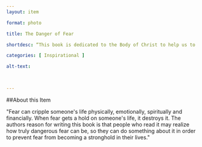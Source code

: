 ```yaml
--- 
layout: item 

format: photo 

title: The Danger of Fear

shortdesc: “This book is dedicated to the Body of Christ to help us to realize how dangerous fear is and that it should not be tolerated in our lives."

categories: [ Inspirational ] 

alt-text:  

 

--- 
```


##About this Item 

"Fear can cripple someone's life physically, emotionally, spiritually and financially.
When fear gets a hold on someone's life, it destroys it.
The authors reason for writing this book is that people who read it may realize how truly dangerous fear can be, so they can do something about it in order to prevent fear from becoming a stronghold in their lives."
